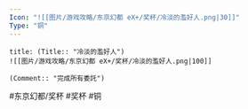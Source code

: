 ```yaml
---
Icon: "![[图片/游戏攻略/东京幻都 eX+/奖杯/冷淡的濫好人.png|30]]"
Type: "铜"
---
```

```ad-common-bronze-trophy
title: (Title:: "冷淡的濫好人")
![[图片/游戏攻略/东京幻都 eX+/奖杯/冷淡的濫好人.png|100]]

(Comment:: "完成所有委託")
```

#东京幻都/奖杯 #奖杯 #铜
